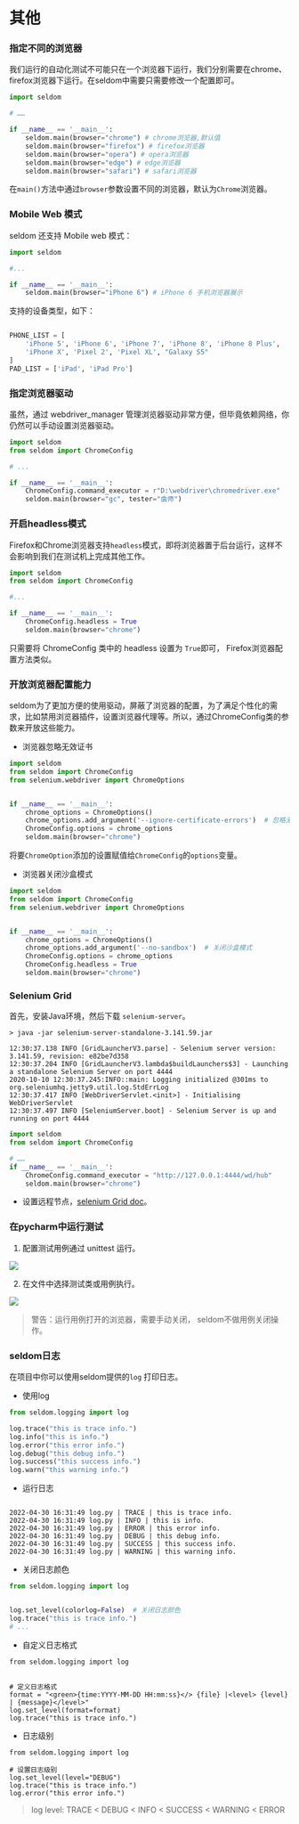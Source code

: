 # 其他


### 指定不同的浏览器

我们运行的自动化测试不可能只在一个浏览器下运行，我们分别需要在chrome、firefox浏览器下运行。在seldom中需要只需要修改一个配置即可。

```python
import seldom

# ……

if __name__ == '__main__':
    seldom.main(browser="chrome") # chrome浏览器,默认值
    seldom.main(browser="firefox") # firefox浏览器
    seldom.main(browser="opera") # opera浏览器
    seldom.main(browser="edge") # edge浏览器
    seldom.main(browser="safari") # safari浏览器
```

在`main()`方法中通过`browser`参数设置不同的浏览器，默认为`Chrome`浏览器。


### Mobile Web 模式

seldom 还支持 Mobile web 模式：

```python
import seldom

#...

if __name__ == '__main__':
    seldom.main(browser="iPhone 6") # iPhone 6 手机浏览器展示
```

支持的设备类型，如下：

```python

PHONE_LIST = [
    'iPhone 5', 'iPhone 6', 'iPhone 7', 'iPhone 8', 'iPhone 8 Plus',
    'iPhone X', 'Pixel 2', 'Pixel XL', "Galaxy S5"
]
PAD_LIST = ['iPad', 'iPad Pro']

```

### 指定浏览器驱动

虽然，通过 webdriver_manager 管理浏览器驱动非常方便，但毕竟依赖网络，你仍然可以手动设置浏览器驱动。 

```python
import seldom
from seldom import ChromeConfig

# ...

if __name__ == '__main__':
    ChromeConfig.command_executor = r"D:\webdriver\chromedriver.exe"
    seldom.main(browser="gc", tester="虫师")
```


### 开启headless模式

Firefox和Chrome浏览器支持`headless`模式，即将浏览器置于后台运行，这样不会影响到我们在测试机上完成其他工作。

```python
import seldom
from seldom import ChromeConfig

#...

if __name__ == '__main__':
    ChromeConfig.headless = True
    seldom.main(browser="chrome")
```

只需要将 ChromeConfig 类中的 headless 设置为 `True`即可， Firefox浏览器配置方法类似。

### 开放浏览器配置能力

seldom为了更加方便的使用驱动，屏蔽了浏览器的配置，为了满足个性化的需求，比如禁用浏览器插件，设置浏览器代理等。所以，通过ChromeConfig类的参数来开放这些能力。

* 浏览器忽略无效证书

```python
import seldom
from seldom import ChromeConfig
from selenium.webdriver import ChromeOptions


if __name__ == '__main__':
    chrome_options = ChromeOptions()
    chrome_options.add_argument('--ignore-certificate-errors')  # 忽略无效证书的问题
    ChromeConfig.options = chrome_options
    seldom.main(browser="chrome")
```

将要`ChromeOption`添加的设置赋值给`ChromeConfig`的`options`变量。

* 浏览器关闭沙盒模式

```python
import seldom
from seldom import ChromeConfig
from selenium.webdriver import ChromeOptions


if __name__ == '__main__':
    chrome_options = ChromeOptions()
    chrome_options.add_argument('--no-sandbox')  # 关闭沙盒模式
    ChromeConfig.options = chrome_options
    ChromeConfig.headless = True
    seldom.main(browser="chrome")
```

### Selenium Grid

首先，安装Java环境，然后下载 `selenium-server`。

```shell
> java -jar selenium-server-standalone-3.141.59.jar

12:30:37.138 INFO [GridLauncherV3.parse] - Selenium server version: 3.141.59, revision: e82be7d358
12:30:37.204 INFO [GridLauncherV3.lambda$buildLaunchers$3] - Launching a standalone Selenium Server on port 4444
2020-10-10 12:30:37.245:INFO::main: Logging initialized @301ms to org.seleniumhq.jetty9.util.log.StdErrLog
12:30:37.417 INFO [WebDriverServlet.<init>] - Initialising WebDriverServlet
12:30:37.497 INFO [SeleniumServer.boot] - Selenium Server is up and running on port 4444
```

```python
import seldom
from seldom import ChromeConfig

# ……
if __name__ == '__main__':
    ChromeConfig.command_executor = "http://127.0.0.1:4444/wd/hub"
    seldom.main(browser="chrome")

```

* 设置远程节点，[selenium Grid doc](https://www.selenium.dev/documentation/en/grid/)。


### 在pycharm中运行测试

1. 配置测试用例通过 unittest 运行。

![](/image/pycharm.png)

2. 在文件中选择测试类或用例执行。

![](/image/pycharm_run_case.png) 

> 警告：运行用例打开的浏览器，需要手动关闭， seldom不做用例关闭操作。


### seldom日志

在项目中你可以使用seldom提供的`log` 打印日志。

* 使用log

```python
from seldom.logging import log

log.trace("this is trace info.")
log.info("this is info.")
log.error("this error info.")
log.debug("this debug info.")
log.success("this success info.")
log.warn("this warning info.")
```

* 运行日志

```shell

2022-04-30 16:31:49 log.py | TRACE | this is trace info.
2022-04-30 16:31:49 log.py | INFO | this is info.
2022-04-30 16:31:49 log.py | ERROR | this error info.
2022-04-30 16:31:49 log.py | DEBUG | this debug info.
2022-04-30 16:31:49 log.py | SUCCESS | this success info.
2022-04-30 16:31:49 log.py | WARNING | this warning info.
```

* 关闭日志颜色

```python
from seldom.logging import log


log.set_level(colorlog=False)  # 关闭日志颜色
log.trace("this is trace info.")
# ...
```

* 自定义日志格式

```shell
from seldom.logging import log


# 定义日志格式
format = "<green>{time:YYYY-MM-DD HH:mm:ss}</> {file} |<level> {level} | {message}</level>"
log.set_level(format=format)
log.trace("this is trace info.")
```

* 日志级别

```shell
from seldom.logging import log

# 设置日志级别
log.set_level(level="DEBUG")
log.trace("this is trace info.")
log.error("this error info.")
```

> log level: TRACE < DEBUG < INFO < SUCCESS < WARNING < ERROR
